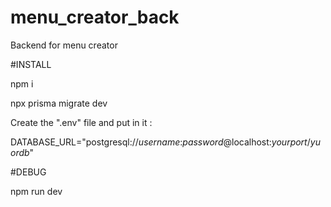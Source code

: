 # menu_creator_back
Backend for menu creator

#INSTALL

npm i

npx prisma migrate dev

Сreate the ".env" file and put in it :

DATABASE_URL="postgresql://*username*:*password*@localhost:*yourport*/*yuordb*"

#DEBUG

npm run dev

